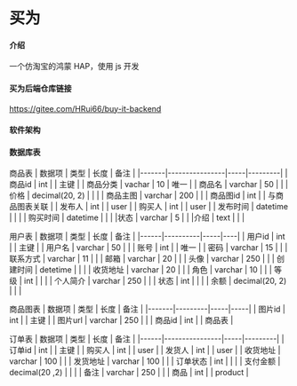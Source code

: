 # 买为

#### 介绍
一个仿淘宝的鸿蒙 HAP，使用 js 开发

#### 买为后端仓库链接
https://gitee.com/HRui66/buy-it-backend

#### 软件架构



#### 数据库表
  商品表
| 数据项   | 类型             | 长度  | 备注      |
|-------|----------------|-----|---------|
| 商品id  | int            |     | 主键      |
| 商品分类  | vachar         | 10  | 唯一      |
| 商品名   | varchar        | 50  |         |
| 价格    | decimal(20, 2) |     |         |
| 商品主图  | varchar        | 200 |         |
| 商品图id | int            |     | 与商品图表关联 |
| 发布人   | int            |     | user    |
| 购买人   | int            |     | user    |
| 发布时间  | datetime       |     |         |
| 购买时间  | datetime       |      | |
|状态    |    varchar    |    5    |    |
|介绍    |    text |     |        |

  用户表
| 数据项  | 类型       | 长度  | 备注 |
|------|----------|-----|----|
| 用户id | int      |     | 主键 |
| 用户名  | varchar  | 50  |    |
| 账号   | int      |     | 唯一 |
| 密码   | varchar  | 15  |    |
| 联系方式 | varchar  | 11  |    |
| 邮箱   | varchar  | 20  |    |
| 头像   | varchar  | 250 |    |
| 创建时间 | detetime |     |    |
| 收货地址 | varchar  | 20  |    |
| 角色   | varchar        | 10  |   |
| 等级   | int            |     |   |
| 个人简介 | varchar        | 250 |   |
| 状态   | int            |     |   |
| 余额   | decimal(20, 2) |     |   |

  商品图表
| 数据项   | 类型      | 长度  | 备注  |
|-------|---------|-----|-----|
| 图片id  | int     |     | 主键  |
| 图片url | varchar | 250 |     |
| 商品id  | int     |     | 商品表 |

  订单表
| 数据项  | 类型             | 长度  | 备注      |
|------|----------------|-----|---------|
| 订单id | int            |     | 主键      |
| 购买人  | int            |     | user    |
| 发货人  | int            |     | user    |
| 收货地址 | varchar        | 100 |         |
| 发货地址 | varchar        | 100 |         |
| 订单状态 | int            |     |         |
| 支付金额 | decimal(20 ,2) |     |         |
| 备注   | varchar        | 250 |         |
| 商品   | int            |     | product |










